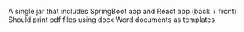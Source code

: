 A single jar that includes SpringBoot app and React app (back + front)
Should print pdf files using docx Word documents as templates
